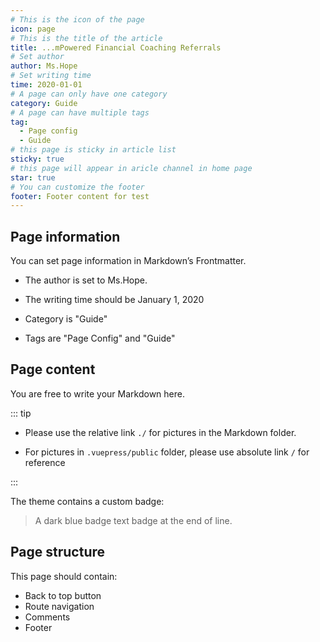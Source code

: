 ```yaml
---
# This is the icon of the page
icon: page
# This is the title of the article
title: ...mPowered Financial Coaching Referrals
# Set author
author: Ms.Hope
# Set writing time
time: 2020-01-01
# A page can only have one category
category: Guide
# A page can have multiple tags
tag:
  - Page config
  - Guide
# this page is sticky in article list
sticky: true
# this page will appear in aricle channel in home page
star: true
# You can customize the footer
footer: Footer content for test
---
```


## Page information

You can set page information in Markdown’s Frontmatter.

- The author is set to Ms.Hope.

- The writing time should be January 1, 2020

- Category is "Guide"

- Tags are "Page Config" and "Guide"

## Page content

You are free to write your Markdown here.

::: tip

- Please use the relative link `./` for pictures in the Markdown folder.

- For pictures in `.vuepress/public` folder, please use absolute link `/` for reference

:::

The theme contains a custom badge:

> A dark blue badge text badge at the end of line. <Badge text="Badge text" color="#242378" />

## Page structure

This page should contain:

- Back to top button
- Route navigation
- Comments
- Footer
